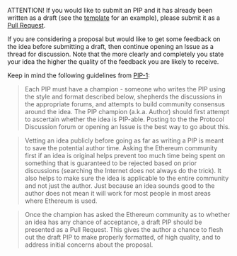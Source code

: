 
ATTENTION! If you would like to submit an PIP and it has already been written as a draft (see the [template](https://github.com/ethereum/PIPs/blob/master/pip-template.md) for an example), please submit it as a [Pull Request](https://github.com/ethereum/PIPs/pulls).

If you are considering a proposal but would like to get some feedback on the idea before submitting a draft, then continue opening an Issue as a thread for discussion.  Note that the more clearly and completely you state your idea the higher the quality of the feedback you are likely to receive.

Keep in mind the following guidelines from [PIP-1](https://pips.ethereum.org/PIPS/pip-1):

> Each PIP must have a champion - someone who writes the PIP using the style and format described below, shepherds the discussions in the appropriate forums, and attempts to build community consensus around the idea. The PIP champion (a.k.a. Author) should first attempt to ascertain whether the idea is PIP-able. Posting to the the Protocol Discussion forum or opening an Issue is the best way to go about this.

> Vetting an idea publicly before going as far as writing a PIP is meant to save the potential author time. Asking the Ethereum community first if an idea is original helps prevent too much time being spent on something that is guaranteed to be rejected based on prior discussions (searching the Internet does not always do the trick). It also helps to make sure the idea is applicable to the entire community and not just the author. Just because an idea sounds good to the author does not mean it will work for most people in most areas where Ethereum is used.

> Once the champion has asked the Ethereum community as to whether an idea has any chance of acceptance, a draft PIP should be presented as a Pull Request. This gives the author a chance to flesh out the draft PIP to make properly formatted, of high quality, and to address initial concerns about the proposal.
